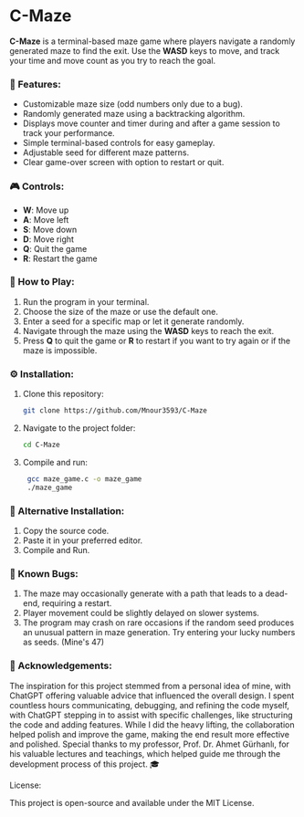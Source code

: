 # C-Maze

**C-Maze** is a terminal-based maze game where players navigate a randomly generated maze to find the exit. Use the **WASD** keys to move, and track your time and move count as you try to reach the goal.

### 🧩 Features:
- Customizable maze size (odd numbers only due to a bug).
- Randomly generated maze using a backtracking algorithm.
- Displays move counter and timer during and after a game session to track your performance.
- Simple terminal-based controls for easy gameplay.
- Adjustable seed for different maze patterns.
- Clear game-over screen with option to restart or quit.


### 🎮 Controls:
- **W**: Move up
- **A**: Move left
- **S**: Move down
- **D**: Move right
- **Q**: Quit the game
- **R**: Restart the game

### 🚀 How to Play:
1. Run the program in your terminal.
2. Choose the size of the maze or use the default one.
3. Enter a seed for a specific map or let it generate randomly.
4. Navigate through the maze using the **WASD** keys to reach the exit.
6. Press **Q** to quit the game or **R** to restart if you want to try again or if the maze is impossible.

### ⚙️ Installation:
1. Clone this repository:
    ```bash
    git clone https://github.com/Mnour3593/C-Maze
    ```

2. Navigate to the project folder:
   ```bash
   cd C-Maze

3. Compile and run:
   ```bash
    gcc maze_game.c -o maze_game
    ./maze_game

### 🔄 Alternative Installation:
1. Copy the source code.
2. Paste it in your preferred editor.
3. Compile and Run.

### 🐛 Known Bugs:

1. The maze may occasionally generate with a path that leads to a dead-end, requiring a restart.
2. Player movement could be slightly delayed on slower systems.
3. The program may crash on rare occasions if the random seed produces an unusual pattern in maze generation. Try entering your lucky numbers as seeds. (Mine's 47)

### 🙏 Acknowledgements:
The inspiration for this project stemmed from a personal idea of mine, with ChatGPT offering valuable advice that influenced the overall design. I spent countless hours communicating, debugging, and refining the code myself, with ChatGPT stepping in to assist with specific challenges, like structuring the code and adding features. While I did the heavy lifting, the collaboration helped polish and improve the game, making the end result more effective and polished. Special thanks to my professor, Prof. Dr. Ahmet Gürhanlı, for his valuable lectures and teachings, which helped guide me through the development process of this project. 🎓


License:

This project is open-source and available under the MIT License.
